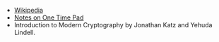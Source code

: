 - [Wikipedia](https://en.wikipedia.org/wiki/One-time_pad)
- [Notes on One Time Pad](docs/lec1.pdf)
- Introduction to Modern Cryptography by Jonathan Katz and Yehuda Lindell.

